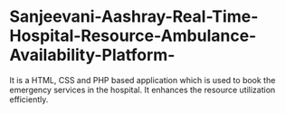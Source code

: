 # Sanjeevani-Aashray-Real-Time-Hospital-Resource-Ambulance-Availability-Platform-
It is a HTML, CSS and PHP based application which is used to book the emergency services in the hospital. It enhances the resource utilization efficiently.
